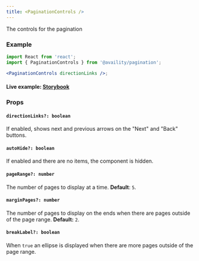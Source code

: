 ```yaml
---
title: <PaginationControls />
---
```


The controls for the pagination

### Example

```jsx
import React from 'react';
import { PaginationControls } from '@availity/pagination';

<PaginationControls directionLinks />;
```

#### Live example: <a href="https://availity.github.io/availity-react/storybook/?path=/story/components-pagination--controls"> Storybook</a>

### Props

#### `directionLinks?: boolean`

If enabled, shows next and previous arrows on the "Next" and "Back" buttons.

#### `autoHide?: boolean`

If enabled and there are no items, the component is hidden.

#### `pageRange?: number`

The number of pages to display at a time. **Default**: `5`.

#### `marginPages?: number`

The number of pages to display on the ends when there are pages outside of the page range. **Default:** `2`.

#### `breakLabel?: boolean`

When `true` an ellipse is displayed when there are more pages outside of the page range.

